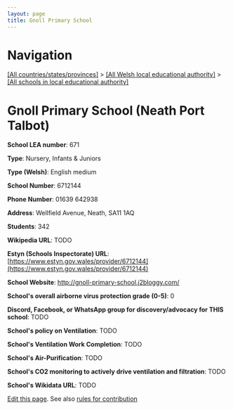 ```yaml
---
layout: page
title: Gnoll Primary School
---
```

# Navigation

[[All countries/states/provinces]](../../..) > [[All Welsh local educational authority]](../..) > [[All schools in local educational authority]](..)

# Gnoll Primary School (Neath Port Talbot)

**School LEA number**: 671

**Type**: Nursery, Infants & Juniors

**Type (Welsh)**: English medium

**School Number**: 6712144

**Phone Number**: 01639 642938

**Address**: Wellfield Avenue, Neath, SA11 1AQ

**Students**: 342

**Wikipedia URL**: TODO

**Estyn (Schools Inspectorate) URL**: [https://www.estyn.gov.wales/provider/6712144](https://www.estyn.gov.wales/provider/6712144)

**School Website**: http://gnoll-primary-school.j2bloggy.com/

**School's overall airborne virus protection grade (0-5)**: 0

**Discord, Facebook, or WhatsApp group for discovery/advocacy for THIS school**: TODO

**School's policy on Ventilation**: TODO

**School's Ventilation Work Completion**: TODO

**School's Air-Purification**: TODO

**School's CO2 monitoring to actively drive ventilation and filtration**: TODO

**School's Wikidata URL**: TODO




[Edit this page](https://github.com/ventilate-schools/Wales/edit/prif/./Neath_Port_Talbot/Gnoll_Primary_School.md). See also [rules for contribution](../../../contribution-rules/)